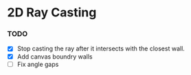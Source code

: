 # 2D Ray Casting

### TODO
* [x] Stop casting the ray after it intersects with the closest wall.
* [x] Add canvas boundry walls
* [ ] Fix angle gaps
